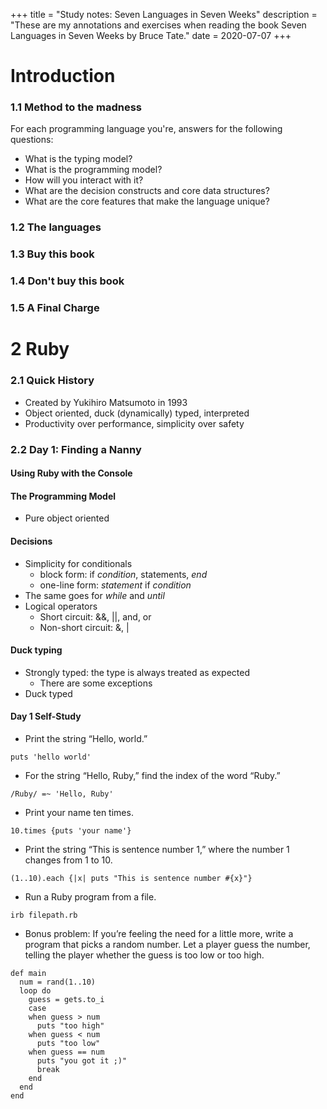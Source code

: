 +++
title = "Study notes: Seven Languages in Seven Weeks"
description = "These are my annotations and exercises when reading the book Seven Languages in Seven Weeks by Bruce Tate."
date = 2020-07-07
+++

# Introduction

### 1.1 Method to the madness

For each programming language you're, answers for the following questions:

  - What is the typing model?
  - What is the programming model?
  - How will you interact with it?
  - What are the decision constructs and core data structures?
  - What are the core features that make the language unique?

### 1.2 The languages

### 1.3 Buy this book

### 1.4 Don't buy this book

### 1.5 A Final Charge

# 2 Ruby

### 2.1 Quick History
  
  - Created by Yukihiro Matsumoto in 1993
  - Object oriented, duck (dynamically) typed, interpreted
  - Productivity over performance, simplicity over safety

### 2.2 Day 1: Finding a Nanny
  
#### Using Ruby with the Console

#### The Programming Model

  - Pure object oriented

#### Decisions

  - Simplicity for conditionals
    - block form: if _condition_, statements, _end_
    - one-line form: _statement_ if _condition_
  - The same goes for _while_ and _until_
  - Logical operators
    - Short circuit: &&, ||, and, or
    - Non-short circuit: &, |

#### Duck typing

  - Strongly typed: the type is always treated as expected
    - There are some exceptions
  - Duck typed

#### Day 1 Self-Study

  - Print the string “Hello, world.”
```
puts 'hello world'
```
  - For the string “Hello, Ruby,” find the index of the word “Ruby.”
```
/Ruby/ =~ 'Hello, Ruby'
```
  - Print your name ten times.
```
10.times {puts 'your name'}
```
  - Print the string “This is sentence number 1,” where the number 1 changes from 1 to 10.
```
(1..10).each {|x| puts "This is sentence number #{x}"}
```
  - Run a Ruby program from a file.
```
irb filepath.rb
```
  - Bonus problem: If you’re feeling the need for a little more, write a program that picks a random number. Let a player guess the number, telling the player whether the guess is too low or too high.
```
def main
  num = rand(1..10)
  loop do
    guess = gets.to_i
    case
    when guess > num
      puts "too high"
    when guess < num
      puts "too low"
    when guess == num
      puts "you got it ;)"
      break
    end
  end
end
```